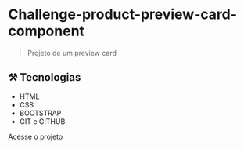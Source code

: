 # Challenge-product-preview-card-component

> Projeto de um preview card

## ⚒️ Tecnologias

- HTML
- CSS
- BOOTSTRAP
- GIT e GITHUB

[Acesse o projeto](https://vitorbelluzzo.github.io/Challenge_product_preview_card_component/)